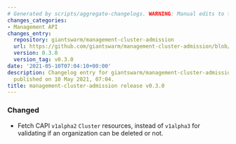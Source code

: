 ```yaml
---
# Generated by scripts/aggregate-changelogs. WARNING: Manual edits to this files will be overwritten.
changes_categories:
- Management API
changes_entry:
  repository: giantswarm/management-cluster-admission
  url: https://github.com/giantswarm/management-cluster-admission/blob/master/CHANGELOG.md#030---2021-05-10
  version: 0.3.0
  version_tag: v0.3.0
date: '2021-05-10T07:04:10+00:00'
description: Changelog entry for giantswarm/management-cluster-admission version 0.3.0,
  published on 10 May 2021, 07:04.
title: management-cluster-admission release v0.3.0
---
```


### Changed
- Fetch CAPI `v1alpha2` `Cluster` resources, instead of `v1alpha3` for validating if an organization can be deleted or not.
